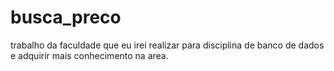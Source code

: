# busca_preco
trabalho da faculdade que eu irei realizar para disciplina de banco de dados e adquirir mais conhecimento na area.
